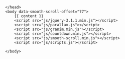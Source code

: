 ---
---
<!doctype html>
<html lang="en">
    <head>
        <meta charset="utf-8">
        <title>{{ %page.title% }}</title>
        <meta name="viewport" content="width=device-width, initial-scale=1.0">
        <link href="css/stack-interface.css" rel="stylesheet" type="text/css" media="all">
        <link href="css/bootstrap.css" rel="stylesheet" type="text/css" media="all" />
        <link href="css/stack-interface.css" rel="stylesheet" type="text/css" media="all" />
        <link href="css/theme.css" rel="stylesheet" type="text/css" media="all" />
        <link href="css/custom.css" rel="stylesheet" type="text/css" media="all" />
        <link href="https://fonts.googleapis.com/css?family=Open+Sans:200,300,400,400i,500,600,700" rel="stylesheet">

    </head>
    <body data-smooth-scroll-offset="77">
        {{ content }}
        <script src="js/jquery-3.1.1.min.js"></script>
        <script src="js/parallax.js"></script>
        <script src="js/granim.min.js"></script>
        <script src="js/countdown.min.js"></script>
        <script src="js/smooth-scroll.min.js"></script>
        <script src="js/scripts.js"></script>

    </body>

</html>
